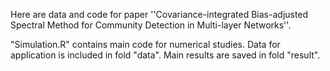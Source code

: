 Here are data and code for paper ''Covariance-integrated Bias-adjusted Spectral Method for Community Detection in Multi-layer Networks''.

"Simulation.R" contains main code for numerical studies.
Data for application is included in fold "data".
Main results are saved in fold "result".